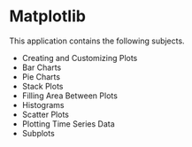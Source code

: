 # Matplotlib
This application contains the following subjects.

* Creating and Customizing Plots
* Bar Charts 
* Pie Charts  
* Stack Plots
* Filling Area Between Plots 
* Histograms 
* Scatter Plots 
* Plotting Time Series Data 
* Subplots 